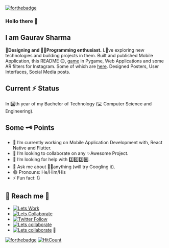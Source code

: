 [![forthebadge](https://forthebadge.com/images/badges/uses-badges.svg)](https://forthebadge.com)

### Hello there 👋
## I am Gaurav Sharma
**🎨Designing and 👨‍💻Programming enthusiast.**  L💙ve exploring new technologies and building projects in them. Built and published Mobile Application, this README 🙃, [game](https://github.com/gaurav-12/buscar_python_game) in Pygame, Web Applications and some AR filters for Instagram. Some of which are [here](http://gaurav-12.github.io/). Designed Posters, User Interfaces, Social Media posts.

## Current ⚡ Status
In 4️⃣th year of my Bachelor of Technology (💻 Computer Science and Engineering).

## Some 🗝 Points
- 🔭 I’m currently working on Mobile Application Development with, React Native and Flutter.
- 👯 I’m looking to collaborate on any ✨Awesome Project.
- 🤔 I’m looking for help with 2️⃣0️⃣2️⃣0️⃣.
- 💬 Ask me about 🤷‍♂️anything (will try Googling it).
- 😄 Pronouns: He/Him/His
- ⚡ Fun fact: 🔃

## 🤝 Reach me 🤜
- [![Lets Work](http://img.shields.io/badge/gaurav--sharma-Work-brightgreen?style=flat&logo=linkedin)](https://www.linkedin.com/in/gaurav-sharma-8709b1112/)
- [![Lets Collaborate](http://img.shields.io/badge/gaurav--12-Collaborate-blue?style=flat&logo=github)](https://github.com/gaurav-12/)
- [![Twitter Follow](https://img.shields.io/badge/@gaurav1s2h3a-Follow-blue?style=flat&logo=twitter)](https://twitter.com/gaurav1s2h3a)
- [![Lets collaborate](http://img.shields.io/badge/g--s--1299-Discuss-red?style=flat&logo=reddit)](https://www.reddit.com/user/g_s_1299)
- [![Lets collaborate](http://img.shields.io/badge/GauravSharma-Watch-blue?style=flat&logo=youtube)](https://www.youtube.com/watch?v=dQw4w9WgXcQ) 🎢

[![forthebadge](https://forthebadge.com/images/badges/built-with-love.svg)](https://forthebadge.com)
[![HitCount](http://hits.dwyl.com/gaurav-12/gaurav-12.svg)](http://hits.dwyl.com/gaurav-12/gaurav-12)